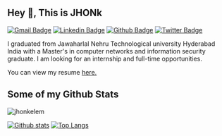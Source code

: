 ## Hey 👋, This is JHONk
[![Gmail Badge](https://img.shields.io/badge/-yohanneskelem2@gmail.com-c14438?style=flat&logo=Gmail&logoColor=white&link=mailto:yohanneskelem2@gmail.com)](mailto:yohanneskelem2@gmail.com) 
[![Linkedin Badge](https://img.shields.io/badge/-yohanneskelem-0072b1?style=flat&logo=Linkedin&logoColor=white&link=https://www.linkedin.com/in/yohanneskelem/)](https://www.linkedin.com/in/yohanneskelem/) [![Github Badge](https://img.shields.io/badge/-jhonkelem-grey?style=flat&logo=github&logoColor=white&link=https://github.com/jhonkelem/)](https://www.github.com/jhonkelem/) [![Twitter Badge](https://img.shields.io/badge/-yohanneskelem-00acee?style=flat&logo=twitter&logoColor=white&link=https://twitter.com/yohanneskelem/)](https://www.twitter.com/yohanneskelem/) <p align='left'>I graduated from Jawaharlal Nehru Technological university Hyderabad India with a Master's in computer networks and information security graduate. I am looking for an internship and full-time opportunities.</p><p align='left'> You can view my resume <a href='https://drive.google.com/file/d/1aiALYoVMhqB6-jjWyFSLWcDJV-xLPLEI/view?usp=sharing ' target=_blank><u>here</u>.</a></p>
## Some of my Github Stats
<p align=left> <img src=https://komarev.com/ghpvc/?username=jhonkelem alt=jhonkelem /> </p>

[![Github stats](https://github-readme-stats.vercel.app/api?username=jhonkelem&show_icons=true&include_all_commits=true)](https://github.com/jhonkelem/github-readme-stats)
[![Top Langs](https://github-readme-stats.vercel.app/api/top-langs/?username=jhonkelem&layout=compact)](https://github.com/jhonkelem/github-readme-stats)
